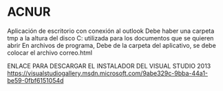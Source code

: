 # ACNUR
Aplicación de escritorio con conexión al outlook
Debe haber una carpeta tmp a la altura del disco C: utilizada para los documentos que se quieren abrir
En archivos de programa, Debe de la carpeta del aplicativo, se debe colocar el archivo correo.html

ENLACE PARA DESCARGAR EL INSTALADOR DEL VISUAL STUDIO 2013
https://visualstudiogallery.msdn.microsoft.com/9abe329c-9bba-44a1-be59-0fbf6151054d
